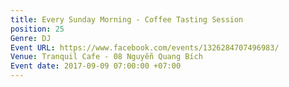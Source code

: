 ```yaml
---
title: Every Sunday Morning - Coffee Tasting Session
position: 25
Genre: DJ
Event URL: https://www.facebook.com/events/1326284707496983/
Venue: Tranquil Cafe - 08 Nguyễn Quang Bích
Event date: 2017-09-09 07:00:00 +07:00
---
```


